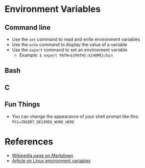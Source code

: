 Environment Variables
=====================

Command line
------------

  * Use the `set` command to read and write environment variables
  * Use the `echo` command to display the value of a variable
  * Use the `export` command to set an environment variable
    * Example: `$ export PATH=${PATH}:${HOME}/bin`

Bash
----

C
-

Fun Things
----------

  * You can change the appearance of your shell prompt like this: `PS1=INSERT_DESIRED_WORD_HERE`

References
==========

  * [Wikipedia page on Markdown](http://en.wikipedia.org/wiki/Markdown)
  * [Article on Linux environment variables](http://www.cyberciti.biz/faq/set-environment-variable-linux/)
